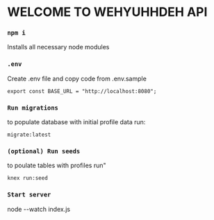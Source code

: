 # WELCOME TO WEHYUHHDEH API


### `npm i`

Installs all necessary node modules

### `.env`

Create .env file and copy code from .env.sample

```
export const BASE_URL = "http://localhost:8080";
```

### `Run migrations`

to populate database with initial profile data run:
```
migrate:latest 
```
### `(optional) Run seeds`
to poulate tables with profiles run"
```
knex run:seed
``````
### `Start server`
node --watch index.js